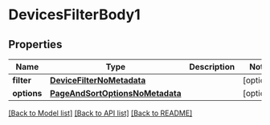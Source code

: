 # DevicesFilterBody1

## Properties
Name | Type | Description | Notes
------------ | ------------- | ------------- | -------------
**filter** | [**DeviceFilterNoMetadata**](DeviceFilterNoMetadata.md) |  | [optional] 
**options** | [**PageAndSortOptionsNoMetadata**](PageAndSortOptionsNoMetadata.md) |  | [optional] 

[[Back to Model list]](../README.md#documentation-for-models) [[Back to API list]](../README.md#documentation-for-api-endpoints) [[Back to README]](../README.md)

